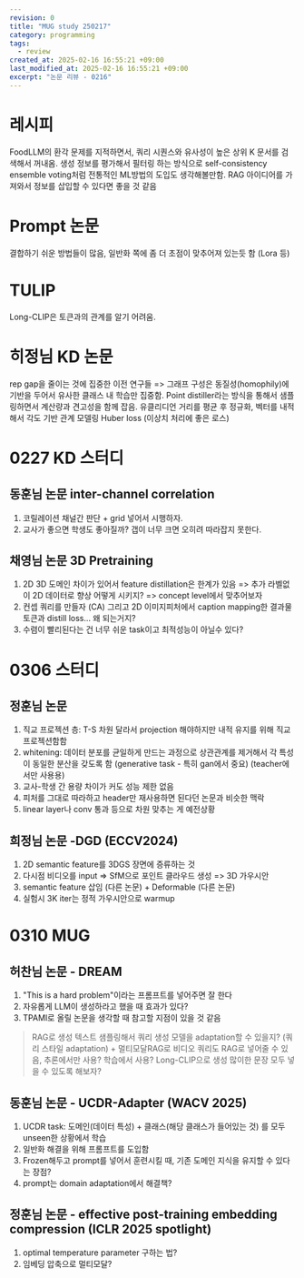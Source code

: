 ```yaml
---
revision: 0
title: "MUG study 250217"
category: programming
tags:
  - review
created_at: 2025-02-16 16:55:21 +09:00
last_modified_at: 2025-02-16 16:55:21 +09:00
excerpt: "논문 리뷰 - 0216"
---
```


# 레시피

FoodLLM의 환각 문제를 지적하면서, 쿼리 시퀀스와 유사성이 높은 상위 K 문서를 검색해서 꺼내옴. 생성 정보를 평가해서 필터링 하는 방식으로 self-consistency ensemble voting처럼 전통적인 ML방법의 도입도 생각해볼만함. RAG 아이디어를 가져와서 정보를 삽입할 수 있다면 좋을 것 같음





# Prompt 논문

결합하기 쉬운 방법들이 많음, 일반화 쪽에 좀 더 초점이 맞추어져 있는듯 함 (Lora 등)


# TULIP
Long-CLIP은 토큰과의 관계를 알기 어려움.

# 히정님 KD 논문
rep gap을 줄이는 것에 집중한 이전 연구들 => 그래프 구성은 동질성(homophily)에 기반을 두어서 유사한 클래스 내 학습만 집중함. Point distiller라는 방식을 통해서 샘플링하면서 계산량과 견고성을 함께 잡음.
유클리디언 거리를 평균 후 정규화, 벡터를 내적해서 각도 기반 관계 모델링
Huber loss (이상치 처리에 좋은 로스)





# 0227 KD 스터디

## 동훈님 논문 inter-channel correlation
1.  코릴레이션 채널간 판단 + grid 넣어서 시행하자.
2. 교사가 좋으면 학생도 좋아질까? 갭이 너무 크면 오히려 따라잡지 못한다.

## 채영님 논문 3D Pretraining
1. 2D 3D 도메인 차이가 있어서 feature distillation은 한계가 있음 => 추가 라벨없이 2D 데이터로 향상 어떻게 시키지? => concept level에서 맞추어보자
2. 컨셉 쿼리를 만들자 (CA) 그리고 2D 이미지피처에서 caption mapping한 결과물 토큰과 distill loss... 왜 되는거지?
3. 수렴이 빨리된다는 건 너무 쉬운 task이고 최적성능이 아닐수 있다?



# 0306 스터디

## 정훈님 논문
1. 직교 프로젝션 층: T-S 차원 달라서 projection 해야하지만 내적 유지를 위해 직교 프로젝션함함
2. whitening: 데이터 분포를 균일하게 만드는 과정으로 상관관계를 제거해서 각 특성이 동일한 분산을 갖도록 함 (generative task - 특히 gan에서 중요) (teacher에서만 사용용)
3. 교사-학생 간 용량 차이가 커도 성능 제한 없음
4. 피처를 그대로 따라하고 header만 재사용하면 된다던 논문과 비슷한 맥락
5. linear layer나 conv 통과 등으로 차원 맞추는 게 예전상황

## 희정님 논문 -DGD (ECCV2024)
1. 2D semantic feature를 3DGS 장면에 증류하는 것
2. 다시점 비디오를 input => SfM으로 포인트 클라우드 생성 => 3D 가우시안
3. semantic feature 삽임 (다른 논문) + Deformable (다른 논문)
4. 실험시 3K iter는 정적 가우시안으로 warmup


# 0310 MUG

## 허찬님 논문 - DREAM
1. "This is a hard problem"이라는 프롬프트를 넣어주면 잘 한다
2. 자유롭게 LLM이 생성하라고 했을 때 효과가 있다?
3. TPAMI로 올릴 논문을 생각할 때 참고할 지점이 있을 것 같음

> RAG로 생성 텍스트 샘플링해서 쿼리 생성 모델을 adaptation할 수 있을지? (쿼리 스타일 adaptation) + 멀티모달RAG로 비디오 쿼리도 RAG로 넣어줄 수 있음, 추론에서만 사용? 학습에서 사용?
> Long-CLIP으로 생성 많이한 문장 모두 넣을 수 있도록 해보자?


## 동훈님 논문 - UCDR-Adapter (WACV 2025)
1. UCDR task: 도메인(데이터 특성) + 클래스(해당 클래스가 들어있는 것) 를 모두 unseen한 상황에서 학습
2. 일반화 해결을 위해 프롬프트를 도입함
3. Frozen해두고 prompt를 넣어서 훈련시킬 때, 기존 도메인 지식을 유지할 수 있다는 장점?
4. prompt는 domain adaptation에서 해결책?

## 정훈님 논문 - effective post-training embedding compression (ICLR 2025 spotlight)
1. optimal temperature parameter 구하는 법?
2. 임베딩 압축으로 멀티모달?

